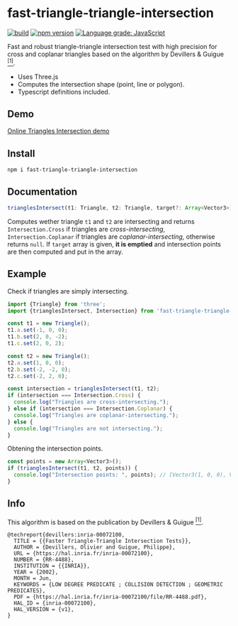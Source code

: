 # fast-triangle-triangle-intersection

[![build](https://github.com/LokiResearch/fast-triangle-triangle-intersection/actions/workflows/build.yml/badge.svg?branch=master)](https://github.com/LokiResearch/fast-triangle-triangle-intersection/actions/workflows/build.yml)
[![npm version](https://badge.fury.io/js/fast-triangle-triangle-intersection.svg)](https://badge.fury.io/js/fast-triangle-triangle-intersection)
[![Language grade: JavaScript](https://img.shields.io/lgtm/grade/javascript/g/LokiResearch/fast-triangle-triangle-intersection.svg?logo=lgtm&logoWidth=18)](https://lgtm.com/projects/g/LokiResearch/fast-triangle-triangle-intersection/context:javascript)

Fast and robust triangle-triangle intersection test with high precision for cross and coplanar triangles based on the algorithm by Devillers & Guigue [<sup>[1]</sup>](https://hal.inria.fr/inria-00072100/document).

- Uses Three.js
- Computes the intersection shape (point, line or polygon).
- Typescript definitions included.

## Demo

[Online Triangles Intersection demo](https://lokiresearch.github.io/fast-triangle-triangle-intersection/build/demo/)

## Install

`npm i fast-triangle-triangle-intersection`

## Documentation

```ts
trianglesIntersect(t1: Triangle, t2: Triangle, target?: Array<Vector3>): Intersection
```

Computes wether triangle `t1` and `t2` are intersecting and returns `Intersection.Cross` if triangles are *cross-intersecting*, `Intersection.Coplanar` if triangles are *coplanar-intersecting*, otherwise returns `null`.
If `target` array is given, **it is emptied** and intersection points are then computed and put in the array.

## Example

Check if triangles are simply intersecting.

```ts
import {Triangle} from 'three';
import {trianglesIntersect, Intersection} from 'fast-triangle-triangle-intersection';

const t1 = new Triangle();
t1.a.set(-1, 0, 0);
t1.b.set(2, 0, -2);
t1.c.set(2, 0, 2);

const t2 = new Triangle();
t2.a.set(1, 0, 0);
t2.b.set(-2, -2, 0);
t2.c.set(-2, 2, 0);

const intersection = trianglesIntersect(t1, t2);
if (intersection === Intersection.Cross) {
  console.log("Triangles are cross-intersecting.");
} else if (intersection === Intersection.Coplanar) {
  console.log("Triangles are coplanar-intersecting.");
} else {
  console.log("Triangles are not intersecting.");
}
```

Obtening the intersection points.

```ts
const points = new Array<Vector3>();
if (trianglesIntersect(t1, t2, points)) {
  console.log("Intersection points: ", points); // [Vector3(1, 0, 0), Vector3(-1, 0, 0)]
}
```

## Info

This algorithm is based on the publication by Devillers & Guigue [<sup>[1]</sup>](https://hal.inria.fr/inria-00072100/document).

```
@techreport{devillers:inria-00072100,
  TITLE = {{Faster Triangle-Triangle Intersection Tests}},
  AUTHOR = {Devillers, Olivier and Guigue, Philippe},
  URL = {https://hal.inria.fr/inria-00072100},
  NUMBER = {RR-4488},
  INSTITUTION = {{INRIA}},
  YEAR = {2002},
  MONTH = Jun,
  KEYWORDS = {LOW DEGREE PREDICATE ; COLLISION DETECTION ; GEOMETRIC PREDICATES},
  PDF = {https://hal.inria.fr/inria-00072100/file/RR-4488.pdf},
  HAL_ID = {inria-00072100},
  HAL_VERSION = {v1},
}
```
